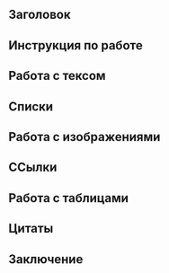 ## Заголовок

## Инструкция по работе

## Работа с тексом

## Списки

## Работа с изображениями

## ССылки

## Работа с таблицами

## Цитаты

## Заключение
